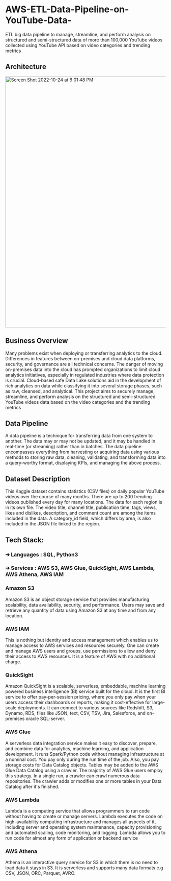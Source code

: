 # AWS-ETL-Data-Pipeline-on-YouTube-Data-
ETL big data pipeline to manage, streamline, and perform analysis on structured and semi-structured data of more than 100,000 YouTube videos collected using YouTube API based on video categories and trending metrics

## Architecture
<img width="786" alt="Screen Shot 2022-10-24 at 6 01 48 PM" src="https://user-images.githubusercontent.com/68578215/197658276-4ab7e336-9b88-477e-b7d0-2177a386dce8.png">


## Business Overview
Many problems exist when deploying or transferring analytics to the cloud. Differences
in features between on-premises and cloud data platforms, security, and governance
are all technical concerns. The danger of moving on-premises data into the cloud has
prompted organizations to limit cloud analytics initiatives, especially in regulated
industries where data protection is crucial. Cloud-based safe Data Lake solutions aid in
the development of rich analytics on data while classifying it into several storage
phases, such as raw, cleansed, and analytical. This project aims to securely manage,
streamline, and perform analysis on the structured and semi-structured YouTube videos
data based on the video categories and the trending metrics

## Data Pipeline
A data pipeline is a technique for transferring data from one system to another. The data
may or may not be updated, and it may be handled in real-time (or streaming) rather
than in batches. The data pipeline encompasses everything from harvesting or
acquiring data using various methods to storing raw data, cleaning, validating, and
transforming data into a query-worthy format, displaying KPIs, and managing the above
process.

## Dataset Description
This Kaggle dataset contains statistics (CSV files) on daily popular YouTube videos over
the course of many months. There are up to 200 trending videos published every day
for many locations. The data for each region is in its own file. The video title, channel
title, publication time, tags, views, likes and dislikes, description, and comment count
are among the items included in the data. A category_id field, which differs by area, is
also included in the JSON file linked to the region.

## Tech Stack:
### ➔ Languages : SQL, Python3

### ➔ Services : AWS S3, AWS Glue, QuickSight, AWS Lambda, AWS Athena, AWS IAM

### Amazon S3
Amazon S3 is an object storage service that provides manufacturing scalability, data
availability, security, and performance. Users may save and retrieve any quantity of data
using Amazon S3 at any time and from any location.

### AWS IAM
This is nothing but identity and access management which enables us to manage
access to AWS services and resources securely. One can create and manage AWS
users and groups, use permissions to allow and deny their access to AWS resources. It
is a feature of AWS with no additional charge.

### QuickSight
Amazon QuickSight is a scalable, serverless, embeddable, machine learning powered
business intelligence (BI) service built for the cloud. It is the first BI service to offer
pay-per-session pricing, where you only pay when your users access their dashboards
or reports, making it cost-effective for large-scale deployments. It can connect to various
sources like Redshift, S3, Dynamo, RDS, files like JSON, text, CSV, TSV, Jira,
Salesforce, and on-premises oracle SQL-server.

### AWS Glue
A serverless data integration service makes it easy to discover, prepare, and combine
data for analytics, machine learning, and application development. It runs Spark/Python
code without managing Infrastructure at a nominal cost. You pay only during the run
time of the job. Also, you pay storage costs for Data Catalog objects. Tables may be
added to the AWS Glue Data Catalog using a crawler. The majority of AWS Glue users
employ this strategy. In a single run, a crawler can crawl numerous data repositories.
The crawler adds or modifies one or more tables in your Data Catalog after it's finished.

### AWS Lambda
Lambda is a computing service that allows programmers to run code without having to
create or manage servers. Lambda executes the code on high-availability computing
infrastructure and manages all aspects of it, including server and operating system
maintenance, capacity provisioning and automated scaling, code monitoring, and
logging. Lambda allows you to run code for almost any form of application or backend
service

### AWS Athena
Athena is an interactive query service for S3 in which there is no need to load data it
stays in S3. It is serverless and supports many data formats e.g CSV, JSON, ORC,
Parquet, AVRO.

